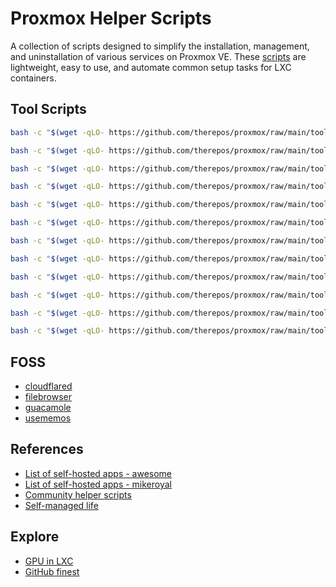 # Proxmox Helper Scripts
A collection of scripts designed to simplify the installation, management, and uninstallation of various services on Proxmox VE. These [scripts] are lightweight, easy to use, and automate common setup tasks for LXC containers.

## Tool Scripts
```bash
bash -c "$(wget -qLO- https://github.com/therepos/proxmox/raw/main/tools/backup-zfs.sh)"
```
```bash
bash -c "$(wget -qLO- https://github.com/therepos/proxmox/raw/main/tools/backup-vm.sh)"
```
```bash
bash -c "$(wget -qLO- https://github.com/therepos/proxmox/raw/main/tools/format-disk.sh)"
```
```bash
bash -c "$(wget -qLO- https://github.com/therepos/proxmox/raw/main/tools/fix-locale.sh)"
```
```bash
bash -c "$(wget -qLO- https://github.com/therepos/proxmox/raw/main/tools/get-sysinfo.sh)"
```
```bash
bash -c "$(wget -qLO- https://github.com/therepos/proxmox/raw/main/tools/install-lxc.sh)"
```
```bash
bash -c "$(wget -qLO- https://github.com/therepos/proxmox/raw/main/tools/list-workloads.sh)"
```
```bash
bash -c "$(wget -qLO- https://github.com/therepos/proxmox/raw/main/tools/mount-drive.sh)"
```
```bash
bash -c "$(wget -qLO- https://github.com/therepos/proxmox/raw/main/tools/set-gpu.sh)"
```
```bash
bash -c "$(wget -qLO- https://github.com/therepos/proxmox/raw/main/tools/set-nonroot.sh)"
```
```bash
bash -c "$(wget -qLO- https://github.com/therepos/proxmox/raw/main/tools/uninstall-dockerct.sh)"
```
```bash
bash -c "$(wget -qLO- https://github.com/therepos/proxmox/raw/main/tools/uninstall-lxc.sh)"
```

## FOSS
- [cloudflared](https://tteck.github.io/Proxmox/#cloudflared-lxc)
- [filebrowser](https://tteck.github.io/Proxmox/#file-browser)
- [guacamole](https://github.com/itiligent/Easy-Guacamole-Installer)
- [usememos](https://github.com/usememos/memos)

## References
- [List of self-hosted apps - awesome](https://github.com/awesome-selfhosted/awesome-selfhosted)
- [List of self-hosted apps - mikeroyal](https://github.com/mikeroyal/Self-Hosting-Guide)
- [Community helper scripts](https://community-scripts.github.io/ProxmoxVE/scripts)
- [Self-managed life](https://wiki.futo.org/index.php/Introduction_to_a_Self_Managed_Life:_a_13_hour_%26_28_minute_presentation_by_FUTO_software)

## Explore
- [GPU in LXC](https://yomis.blog/nvidia-gpu-in-proxmox-lxc/)
- [GitHub finest](https://github.com/arbal/awesome-stars)

[scripts]: page-apps.md
